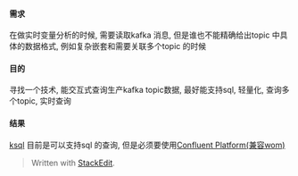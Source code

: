 #### 需求
在做实时变量分析的时候, 需要读取kafka 消息, 但是谁也不能精确给出topic 中具体的数据格式, 例如复杂嵌套和需要关联多个topic 的时候

#### 目的
寻找一个技术, 能交互式查询生产kafka topic数据, 最好能支持sql, 轻量化, 查询多个topic, 实时查询

#### 结果
[ksql](https://docs.confluent.io/current/ksql/docs/tutorials/basics-local.html) 目前是可以支持sql 的查询, 但是必须要使用[Confluent Platform(兼容wom)](https://docs.confluent.io/3.2.4/platform.html)


> Written with [StackEdit](https://stackedit.io/).
<!--stackedit_data:
eyJoaXN0b3J5IjpbODc2NDU0ODk2XX0=
-->